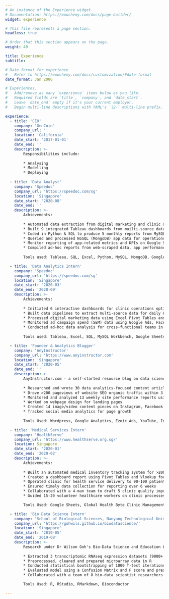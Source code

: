 ```yaml
---
# An instance of the Experience widget.
# Documentation: https://wowchemy.com/docs/page-builder/
widget: experience

# This file represents a page section.
headless: true

# Order that this section appears on the page.
weight: 40

title: Experience
subtitle:

# Date format for experience
#   Refer to https://wowchemy.com/docs/customization/#date-format
date_format: Jan 2006

# Experiences.
#   Add/remove as many `experience` items below as you like.
#   Required fields are `title`, `company`, and `date_start`.
#   Leave `date_end` empty if it's your current employer.
#   Begin multi-line descriptions with YAML's `|2-` multi-line prefix.

experience:
  - title: 'CEO'
    company: 'GenCoin'
    company_url: ''
    location: 'California'
    date_start: '2017-01-01'
    date_end: ''
    description: >-
        Responsibilities include:
        
        * Analysing
        * Modelling
        * Deploying
        
  - title: 'Data Analyst'
    company: 'Speedoc'
    company_url: 'https://speedoc.com/sg'
    location: 'Singapore'
    date_start: '2020-08'
    date_end: ''
    description: >-
        Achievements:
        
        * Automated data extraction from digital marketing and clinic data sources to Google Sheets, saving 10+ hours/week
        * Built 9 integrated Tableau dashboards from muilti-source data - app and clinic
        * Coded in Python & SQL to produce 5 monthly reports from MySQL database, reducing 200% in process time
        * Queried and processed NoSQL (MongoDB) app data for operations optimization
        * Monitor reporting of app-related metrics and KPIs on Google Sheets
        * Compiled ad-hoc reports from web-scraped data, app performance and HCW optimization
        
        Tools used: Tableau, SQL, Excel, Python, MySQL, MongoDB, Google Sheets, Google Apps Script,

  - title: 'Data Analytics Intern'
    company: 'Speedoc'
    company_url: 'https://speedoc.com/sg'
    location: 'Singapore'
    date_start: '2020-03'
    date_end: '2020-09'
    description: >-
        Achievements:
        
        * Initiated 6 interactive dashboards for clinic operations optimization and insight
        * Built data pipelines to extract multi-source data for daily KPI metric dashboards using MySQL and Tableau
        * Processed digital marketing data using Excel Pivot Tables and create digital marketing funnel reports
        * Monitored ad campaign spend (SEM) data using Google Ads, Facebook Ads and UTM code tracking
        * Conducted ad-hoc data analysis for cross-functional teams in operations, marketing and clinical
        
        Tools used: Tableau, Excel, SQL, MySQL Workbench, Google Sheets, Power Query, Google Analytics, Sketch, Firebase Analytics, Google Ads, Facebook Ads and App Annie

  - title: 'Founder & Analytics Blogger'
    company: 'AnyInstructor'
    company_url: 'https://www.anyinstructor.com'
    location: 'Singapore'
    date_start: '2020-05'
    date_end: ''
    description: >-
        AnyInstructor.com - a self-started resource blog on data science & analytics
        
        * Researched and wrote 30 data analytics-focused content articles to-date using Wordpress
        * Drove >200 pageviews of website SEO organic traffic within 3 months
        * Monitored and analyzed 13 weekly site performance reports using Google Analytics
        * Worked on webpage design for landing pages
        * Created 14 image/video content pieces on Instagram, Facebook and YouTube
        * Tracked social media analytics for page growth
        
        Tools Used: Wordpress, Google Analytics, Ezoic Ads, YouTube, Instagram, Facebook

  - title: 'Medical Services Intern'
    company: 'HealthServe'
    company_url: 'https://www.healthserve.org.sg/'
    location: Singapore
    date_start: '2020-01'
    date_end: '2020-02'
    description: >-
        Achievements: 
        
        * Built an automated medical inventory tracking system for >2000 PPE stock on Google Sheets
        * Created a dashboard report using Pivot Tables and Vlookup for monitoring PPE inventory
        * Operated clinic for health service delivery to 90-100 patients each week
        * Ensured timely data collection for reporting over 6 weeks
        * Collaborated with a 4-man team to draft 5 clinic quality improvements for the initial COVID-19 response
        * Guided 15-20 volunteer healthcare workers on clinic processes

        Tools Used: Google Sheets, Global Health Byte Clinic Management System

  - title: 'Bio Data Science Intern'
    company: 'School of Biological Sciences, Nanyang Technological University (NTU)'
    company_url: 'https://gohwils.github.io/biodatascience/'
    location: 'Singapore'
    date_start: '2019-05'
    date_end: '2019-08'
    description: >-
        Research under Dr Wilson Goh's Bio-Data Science and Education Laboratory [Meta-analysis of Schizophrenia Bio-data Using Data Science Approaches]
        
        * Extracted 3 transcriptomic RNAseq expression datasets (9000+ rows each) using Bioconductor in R
        * Preprocessed, cleaned and prepared microarray data in R
        * Conducted statistical bootstrapping of 1000 T-test iterations for significance analysis
        * Evaluated model using a Confusion Matrix and F score and presented data analysis findings using R Markdown
        * Collaborated with a team of 8 bio-data scientist researchers

        Tools Used: R, RStudio, RMarkdown, Bioconductor

---
```

